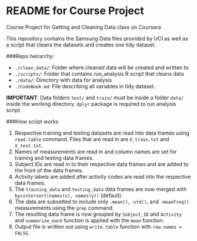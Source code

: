 # README for Course Project
Course Project for Getting and Cleaning Data class on Coursera

This repository contains the Samsung Data files provided by UCI as well as a script that cleans the datasets and creates one tidy dataset.

###Repo heirarchy:
- `./clean_data/`: Folder where cleaned data will be created and written to
- `./scripts/`: Folder that contains run_analysis.R script that cleans data
- `./data/`: Directory with data for analysis
- `./CodeBook.md`: File describing all variables in tidy dataset.

**IMPORTANT**: Data folders `test/` and `train/` must be inside a folder `data/` inside the working directory. `dplyr` package is required to run analysis script.

###How script works
1. Respective training and testing datasets are read into data frames using `read.table` command. Files that are read in are `X_train.txt` and `X_test.txt`.
2. Names of measurements are read in and column names are set for training and testing data frames.
3. Subject IDs are read in to their respective data frames and are added to the front of the data frames.
4. Activity labels are added after activity codes are read into the respective data frames.
5. The `training_data` and `testing_data` data frames are now merged with `by=intersect(names(x), names(y))` (default).
6. The data are subsetted to include only `-mean()`, `-std()`, and `-meanFreq()` measurements using the `grep` command.
7. The resulting data frame is now grouped by `Subject_ID` and `Activity` and `summarize_each` function is applied with the `mean` function.
8. Output file is written out using `write.table` function with `row.names = FALSE`.
